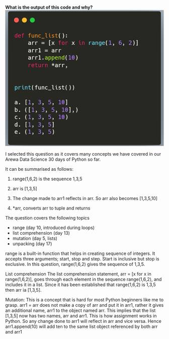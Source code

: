 
**What is the output of this code and why?**
![What is the output of this code and why?](/resources/practice.png)


I selected this question as it covers many concepts we have covered in our  Arewa Data Science 30 days of Python so far.

It can be summarised as follows:
1. range(1,6,2) is the sequence 1,3,5

2. arr is [1,3,5]

3. The change made to arr1 reflects in arr. So arr also becomes [1,3,5,10]

4. *arr, converts arr to tuple and returns

The question covers the following topics
- range (day 10, introduced during loops)
- list comprehension (day 13)
- mutation (day 5, lists)
- unpacking (day 17)

range is a built-in function that helps in creating sequence of integers. It accepts three arguments; start, stop and step. Start is inclusive but stop is exclusive. In this question, range(1,6,2) gives the sequence of 1,3,5.

List comprehension The list comprehension statement, arr = [x for x in range(1,6,2)], goes through each element in the sequence range(1,6,2), and includes it in a list. Since it has been established that range(1,6,2) is 1,3,5 then arr ia [1,3,5].

Mutation: This is a concept that is hard for most Python beginners like me to grasp. 
arr1 = arr does not make a copy of arr and put it in arr1, rather it gives an additional name, arr1 to the object named arr. This implies that the list [1,3,5] now has two names, arr and arr1. This is how assignment works in Python. So any change done to arr1 will reflect in arr and vice versa. Hence arr1.append(10) will add ten to the same list object referenced by both arr and arr1




